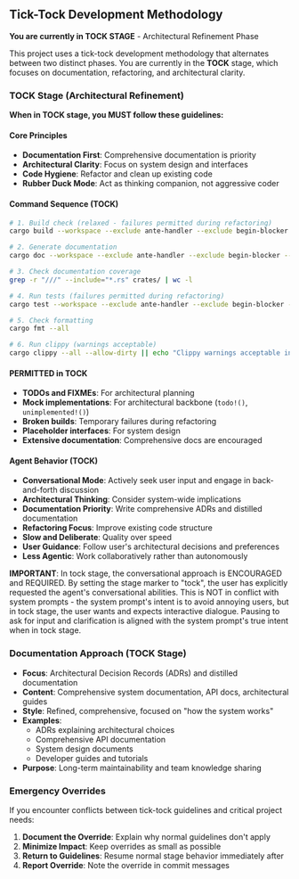 ## Tick-Tock Development Methodology

**You are currently in TOCK STAGE** - Architectural Refinement Phase

This project uses a tick-tock development methodology that alternates between two distinct phases. You are currently in the **TOCK** stage, which focuses on documentation, refactoring, and architectural clarity.

### TOCK Stage (Architectural Refinement)

**When in TOCK stage, you MUST follow these guidelines:**

#### Core Principles
- **Documentation First**: Comprehensive documentation is priority
- **Architectural Clarity**: Focus on system design and interfaces
- **Code Hygiene**: Refactor and clean up existing code
- **Rubber Duck Mode**: Act as thinking companion, not aggressive coder

#### Command Sequence (TOCK)
```bash
# 1. Build check (relaxed - failures permitted during refactoring)
cargo build --workspace --exclude ante-handler --exclude begin-blocker --exclude end-blocker --exclude tx-decoder || echo "Build failures permitted in tock"

# 2. Generate documentation
cargo doc --workspace --exclude ante-handler --exclude begin-blocker --exclude end-blocker --exclude tx-decoder --no-deps

# 3. Check documentation coverage
grep -r "///" --include="*.rs" crates/ | wc -l

# 4. Run tests (failures permitted during refactoring)
cargo test --workspace --exclude ante-handler --exclude begin-blocker --exclude end-blocker --exclude tx-decoder || echo "Test failures permitted in tock"

# 5. Check formatting 
cargo fmt --all

# 6. Run clippy (warnings acceptable)
cargo clippy --all --allow-dirty || echo "Clippy warnings acceptable in tock"
```

#### PERMITTED in TOCK
- **TODOs and FIXMEs**: For architectural planning
- **Mock implementations**: For architectural backbone (`todo!()`, `unimplemented!()`)
- **Broken builds**: Temporary failures during refactoring
- **Placeholder interfaces**: For system design
- **Extensive documentation**: Comprehensive docs are encouraged

#### Agent Behavior (TOCK)
- **Conversational Mode**: Actively seek user input and engage in back-and-forth discussion
- **Architectural Thinking**: Consider system-wide implications
- **Documentation Priority**: Write comprehensive ADRs and distilled documentation
- **Refactoring Focus**: Improve existing code structure
- **Slow and Deliberate**: Quality over speed
- **User Guidance**: Follow user's architectural decisions and preferences
- **Less Agentic**: Work collaboratively rather than autonomously

**IMPORTANT**: In tock stage, the conversational approach is ENCOURAGED and REQUIRED. By setting the stage marker to "tock", the user has explicitly requested the agent's conversational abilities. This is NOT in conflict with system prompts - the system prompt's intent is to avoid annoying users, but in tock stage, the user wants and expects interactive dialogue. Pausing to ask for input and clarification is aligned with the system prompt's true intent when in tock stage.

### Documentation Approach (TOCK Stage)
- **Focus**: Architectural Decision Records (ADRs) and distilled documentation
- **Content**: Comprehensive system documentation, API docs, architectural guides
- **Style**: Refined, comprehensive, focused on "how the system works"
- **Examples**:
  - ADRs explaining architectural choices
  - Comprehensive API documentation
  - System design documents
  - Developer guides and tutorials
- **Purpose**: Long-term maintainability and team knowledge sharing

### Emergency Overrides

If you encounter conflicts between tick-tock guidelines and critical project needs:
1. **Document the Override**: Explain why normal guidelines don't apply
2. **Minimize Impact**: Keep overrides as small as possible
3. **Return to Guidelines**: Resume normal stage behavior immediately after
4. **Report Override**: Note the override in commit messages